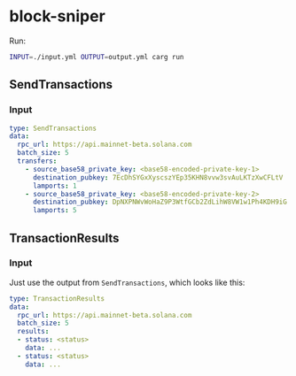 # block-sniper

Run:
```sh
INPUT=./input.yml OUTPUT=output.yml carg run
```

## SendTransactions

### Input
```yaml
type: SendTransactions
data:
  rpc_url: https://api.mainnet-beta.solana.com
  batch_size: 5
  transfers:
    - source_base58_private_key: <base58-encoded-private-key-1>
      destination_pubkey: 7EcDhSYGxXyscszYEp35KHN8vvw3svAuLKTzXwCFLtV
      lamports: 1
    - source_base58_private_key: <base58-encoded-private-key-2>
      destination_pubkey: DpNXPNWvWoHaZ9P3WtfGCb2ZdLihW8VW1w1Ph4KDH9iG
      lamports: 5
```

## TransactionResults

### Input
Just use the output from `SendTransactions`, which looks like this:
```yaml
type: TransactionResults
data:
  rpc_url: https://api.mainnet-beta.solana.com
  batch_size: 5
  results:
  - status: <status>
    data: ...
  - status: <status>
    data: ...
```
